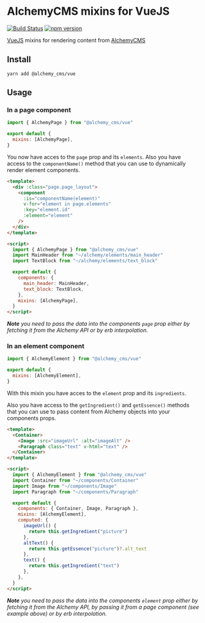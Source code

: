# AlchemyCMS mixins for VueJS

[![Build Status](https://travis-ci.com/AlchemyCMS/alchemy-vue.svg?branch=main)](https://travis-ci.com/AlchemyCMS/alchemy-vue)
[![npm version](https://badge.fury.io/js/%40alchemy_cms%2Fvue.svg)](https://badge.fury.io/js/%40alchemy_cms%2Fvue)

[VueJS](https://vuejs.org) mixins for rendering content from [AlchemyCMS](https://alchemy-cms.com)

## Install

```
yarn add @alchemy_cms/vue
```

## Usage

### In a page component

```js
import { AlchemyPage } from "@alchemy_cms/vue"

export default {
  mixins: [AlchemyPage],
}
```

You now have acces to the `page` prop and its `elements`. Also you have access to the `componentName()` method that you can use to dynamically render element components.

```html
<template>
  <div :class="page.page_layout">
    <component
      :is="componentName(element)"
      v-for="element in page.elements"
      :key="element.id"
      :element="element"
    />
  </div>
</template>

<script>
  import { AlchemyPage } from "@alchemy_cms/vue"
  import MainHeader from "~/alchemy/elements/main_header"
  import TextBlock from "~/alchemy/elements/text_block"

  export default {
    components: {
      main_header: MainHeader,
      text_block: TextBlock,
    },
    mixins: [AlchemyPage],
  }
</script>
```

_**Note** you need to pass the data into the components `page` prop either by fetching it from the Alchemy API or by erb interpolation._

### In an element component

```js
import { AlchemyElement } from "@alchemy_cms/vue"

export default {
  mixins: [AlchemyElement],
}
```

With this mixin you have acces to the `element` prop and its `ingredients`.

Also you have access to the `getIngredient()` and `getEssence()` methods that you can use to pass content from Alchemy objects into your components props.

```html
<template>
  <Container>
    <Image :src="imageUrl" :alt="imageAlt" />
    <Paragraph class="text" v-html="text" />
  </Container>
</template>

<script>
  import { AlchemyElement } from "@alchemy_cms/vue"
  import Container from "~/components/Container"
  import Image from "~/components/Image"
  import Paragraph from "~/components/Paragraph"

  export default {
    components: { Container, Image, Paragraph },
    mixins: [AlchemyElement],
    computed: {
      imageUrl() {
        return this.getIngredient("picture")
      },
      altText() {
        return this.getEssence("picture")?.alt_text
      },
      text() {
        return this.getIngredient("text")
      },
    },
  }
</script>
```

_**Note** you need to pass the data into the components `element` prop either by fetching it from the Alchemy API, by passing it from a page component (see example above) or by erb interpolation._
